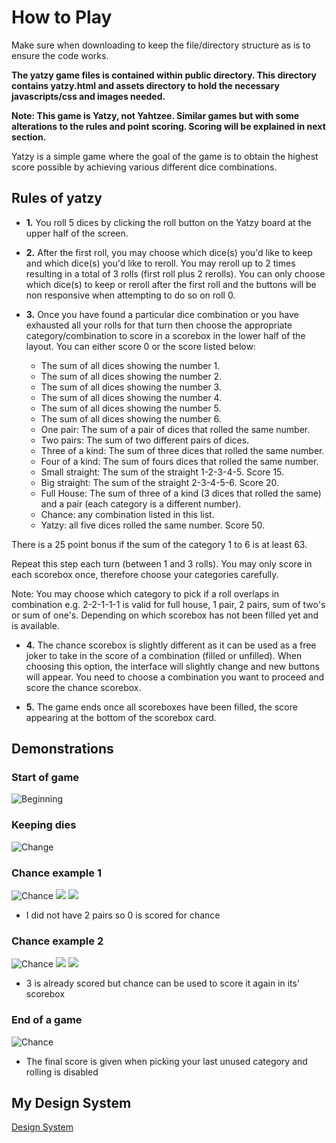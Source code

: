# How to Play
Make sure when downloading to keep the file/directory structure as is to ensure the code works.

**The yatzy game files is contained within public directory. This directory contains yatzy.html and assets directory to hold the necessary javascripts/css and images needed.**

**Note: This game is Yatzy, not Yahtzee. Similar games but with some alterations to the rules and point scoring. Scoring will be explained in next section.**

Yatzy is a simple game where the goal of the game is to obtain the highest score possible by achieving various different dice combinations.

## Rules of yatzy
- **1.** You roll 5 dices by clicking the roll button on the Yatzy board at the upper half of the screen.
- **2.** After the first roll, you may choose which dice(s) you'd like to keep and which dice(s) you'd like to reroll. You may reroll up to 2 times resulting in a total of 3 rolls (first roll plus 2 rerolls). You can only choose which dice(s) to keep or reroll after the first roll and the buttons will be non responsive when attempting to do so on roll 0.
- **3.** Once you have found a particular dice combination or you have exhausted all your rolls for that turn then choose the appropriate category/combination to score in a scorebox in the lower half of the layout. You can either score 0 or the score listed below:

	- The sum of all dices showing the number 1.
	- The sum of all dices showing the number 2.
	- The sum of all dices showing the number 3.
	- The sum of all dices showing the number 4.
	- The sum of all dices showing the number 5.
	- The sum of all dices showing the number 6.
	- One pair: The sum of a pair of dices that rolled the same number.
	- Two pairs: The sum of two different pairs of dices.
	- Three of a kind: The sum of three dices that rolled the same number.
	- Four of a kind: The sum of fours dices that rolled the same number.
	- Small straight: The sum of the straight 1-2-3-4-5. Score 15.
	- Big straight: The sum of the straight 2-3-4-5-6. Score 20.
	- Full House: The sum of three of a kind (3 dices that rolled the same) 	and a pair (each category is a different number).
	- Chance: any combination listed in this list.
	- Yatzy: all five dices rolled the same number. Score 50.

There is a 25 point bonus if the sum of the category 1 to 6 is at least 63.

Repeat this step each turn (between 1 and 3 rolls). You may only score in each scorebox once, therefore choose your categories carefully.

Note: You may choose which category to pick if a roll overlaps in combination e.g. 2-2-1-1-1 is valid for full house, 1 pair, 2 pairs, sum of two's or sum of one's. Depending on which scorebox has not been filled yet and is available.

- **4.** The chance scorebox is slightly different as it can be used as a free joker to take in the score of a combination (filled or unfilled). When choosing this option, the interface will slightly change and new buttons will appear. You need to choose a combination you want to proceed and score the chance scorebox.

- **5.** The game ends once all scoreboxes have been filled, the score appearing at the bottom of the scorebox card.

## Demonstrations

### Start of game
![Beginning](/docs/design_system/start.png)

### Keeping dies
![Change](/docs/design_system/changekeep.png)

### Chance example 1
![Chance](/docs/design_system/chance1_1.png)
![](/docs/design_system/chance1_2.png)
![](/docs/design_system/chance1_3.png)
- I did not have 2 pairs so 0 is scored for chance

### Chance example 2
![Chance](/docs/design_system/chance2_1.png)
![](/docs/design_system/chance2_2.png)
![](/docs/design_system/chance2_3.png)
- 3 is already scored but chance can be used to score it again in its' scorebox

### End of a game
![Chance](/docs/design_system/gameend.png)
- The final score is given when picking your last unused category and rolling is disabled

## My Design System
[Design System](/docs/design_system.md)
